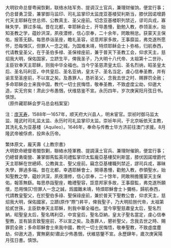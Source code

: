 大明钦命总督粤闽恢剿，联络水陆军务、提调汉土官兵，兼理财催饷，便宜行事；仍总督勇卫营，兼掌御马监印、司礼监掌印太监庞亚基楼契利斯当，膝伏因诺增爵代天主耶稣在世总师、公教真主、圣父座前。切念亚基楼职列禁近，谬司兵戎，寡昧失学，罪过多端。昔在北都，幸耶稣会士，开导愚懵，勤勉入教，恭领圣水，始知圣教之学，蕴妙洪深，夙夜潜修，信心崇奉，二十余年，罔敢稍怠。获蒙天主保佑，报答无繇。每思恭诣圣座，瞻礼圣容，讵意邦家多故，王事靡监，弗克遂所愿怀，恐每悚仄，但罪人一念之城，为国难未靖，特烦耶稣会士卜弥格，归航泰西，代请教皇圣父，在于圣伯多禄、圣保禄座前，兼于普天下圣教工会，仰求天主，慈炤我大明，保佑国家，立跻生平，俾我圣子，乃大明十八代帝、太祖第十二世孙，主臣钦奉天主耶稣，则我中华全福也。当今宁圣慈肃皇太后、圣名烈纳，昭圣皇太后、圣名玛利亚，中共皇后、圣名亚纳，皇太子、圣名当定，虔心信奉圣教，并有谕言至圣座前，不以宣之矣。及愚罪人，恳祈圣父，念我去世之时、赐罪罚全赦；多命耶稣会士来我中国，教代一切士民悔悟，敬奉圣教，不致虚度尘劫，仰遨大造，实无穷矣！肃此少布愚悃，伏维慈鉴不宣。永历四年，岁次庚寅阳月弦日书。慎馀。
</br>（原件藏耶稣会罗马总会档案室）

注：[庞天寿](https://zh.wikipedia.org/zh-cn/%E9%BE%90%E5%A4%A9%E5%A3%BD)，1588年—1657年，顺天府大兴县人，明末宦官。崇祯时御马监太监、隆武时司礼监太监、永历时司礼监掌印太监。崇祯年间，于北京皈依天主教，其洗礼名为亚基楼（Aquileo）。1646年，奉命与传教士毕方济前往澳门求援。8月隆武帝被俘虏，投奔永历帝。

繁体原文，龐天壽《上教宗書》</br>
大明欽命總督粵閩恢剿，聯絡水陸軍務、提調漢土官兵、兼理財催餉，便宜行事；仍總督勇衛營、兼掌御馬監英司禮監掌印太監龐亞基樓契利斯當，膝伏因諾增爵代天主耶穌在世總師、公教眞主、聖父座前。竊念亞基樓職列禁近，謬司兵戎，寡昧失學，罪過多端。昔在北都，幸遇耶穌會士，開導愚懵，勸勉入教，恭領聖水，始知聖教之學，藴妙洪深，夙夜潛修，信心崇奉，二十馀年，罔敢稍擔獲蒙天主保佑，報答無繇。每思恭詣聖座，瞻禮聖容，詎意邦家多故，王事靡監，弗克遂所願懷，恐用悚仄!但罪人一念之誠，爲國難未靖，特煩耶穌會士卜彌格，歸航泰西，代請教皇聖父，在於聖伯多祿、聖保祿座前，兼於普天下聖教公會，仰求天主，慈炤我大明，保佑國家，立躋(原作“際”)昇平，俾我聖子，乃大明拾捌代帝，太祖第拾貳世孫，主臣欽奉天主耶穌，則我中華全福也。當今寧聖慈肅皇太后，聖名烈納，昭聖皇太后，聖名瑪利亞，中宮皇后，聖名亞納，皇太子聖名當定，虔心信奉聖教，並有諭言致聖座前，不以宣之矣。及愚罪人，懇祈聖父，念我去世之時、賜罪罰全赦；多命耶穌會士來我中國，教代一切士民悔悟，敬奉聖教，不致虛度塵劫，仰遨大造，實無窮矣!肅此少佈愚悃，伏維慈鑒不宣。永歷肆年，歲次庚寅陽月弦日書。慎馀。

